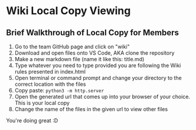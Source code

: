# Wiki Local Copy Viewing

## Brief Walkthrough of Local Copy for Members

1. Go to the team GitHub page and click on "wiki"
2. Download and open files onto VS Code, AKA clone the repository
3. Make a new markdown file (name it like this: title.md)
4. Type whatever you need to type provided you are following the Wiki rules presented in index.html
5. Open terminal or command prompt and change your directory to the correct location with the files
6. Copy paste: `python3 -m http.server`
7. Open the generated url that comes up into your browser of your choice. This is your local copy
8. Change the name of the files in the given url to view other files

You're doing great :D
